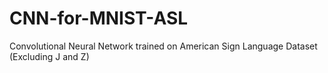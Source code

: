 # CNN-for-MNIST-ASL
Convolutional Neural Network trained on American Sign Language Dataset (Excluding J and Z)
